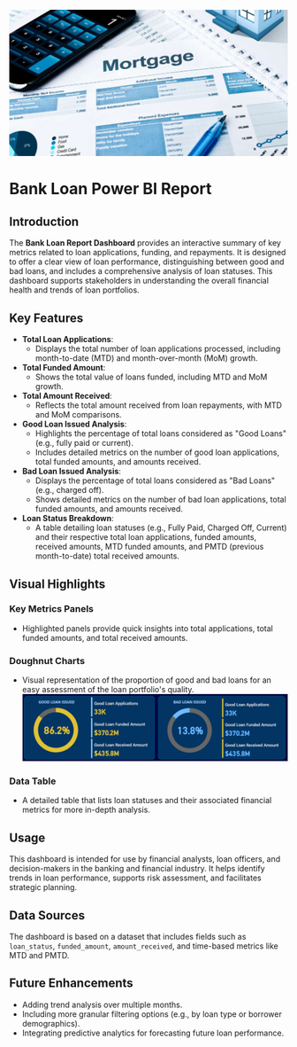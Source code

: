 ![Bank Analysis](./Images/Mortgage.jpg)
# Bank Loan Power BI Report

## Introduction
The **Bank Loan Report Dashboard** provides an interactive summary of key metrics related to loan applications, funding, and repayments. It is designed to offer a clear view of loan performance, distinguishing between good and bad loans, and includes a comprehensive analysis of loan statuses. This dashboard supports stakeholders in understanding the overall financial health and trends of loan portfolios.

## Key Features
- **Total Loan Applications**:
  - Displays the total number of loan applications processed, including month-to-date (MTD) and month-over-month (MoM) growth.
- **Total Funded Amount**:
  - Shows the total value of loans funded, including MTD and MoM growth.
- **Total Amount Received**:
  - Reflects the total amount received from loan repayments, with MTD and MoM comparisons.
- **Good Loan Issued Analysis**:
  - Highlights the percentage of total loans considered as "Good Loans" (e.g., fully paid or current).
  - Includes detailed metrics on the number of good loan applications, total funded amounts, and amounts received.
- **Bad Loan Issued Analysis**:
  - Displays the percentage of total loans considered as "Bad Loans" (e.g., charged off).
  - Shows detailed metrics on the number of bad loan applications, total funded amounts, and amounts received.
- **Loan Status Breakdown**:
  - A table detailing loan statuses (e.g., Fully Paid, Charged Off, Current) and their respective total loan applications, funded amounts, received amounts, MTD funded amounts, and PMTD (previous month-to-date) total received amounts.

## Visual Highlights
### Key Metrics Panels
- Highlighted panels provide quick insights into total applications, total funded amounts, and total received amounts.

### Doughnut Charts
- Visual representation of the proportion of good and bad loans for an easy assessment of the loan portfolio's quality.
![Loan Metrics](./Images/loan%20metrics.png)

### Data Table
- A detailed table that lists loan statuses and their associated financial metrics for more in-depth analysis.

## Usage
This dashboard is intended for use by financial analysts, loan officers, and decision-makers in the banking and financial industry. It helps identify trends in loan performance, supports risk assessment, and facilitates strategic planning.

## Data Sources
The dashboard is based on a dataset that includes fields such as `loan_status`, `funded_amount`, `amount_received`, and time-based metrics like MTD and PMTD.

## Future Enhancements
- Adding trend analysis over multiple months.
- Including more granular filtering options (e.g., by loan type or borrower demographics).
- Integrating predictive analytics for forecasting future loan performance.
